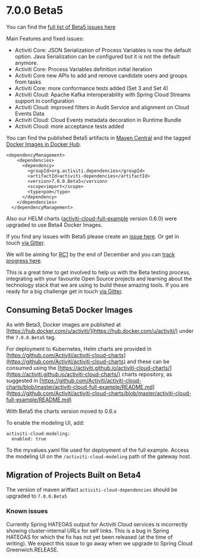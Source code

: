 # 7.0.0 Beta5

You can find the [full list of Beta5 issues here](https://github.com/Activiti/Activiti/milestone/17?closed=1)

Main Features and fixed issues:

* Activiti Core: JSON Serialization of Process Variables is now the default option. Java Serialization can be configured but it is not the default anymore.
* Activiti Core: Process Variables definition initial iteration
* Activiti Core new APIs to add and remove candidate users and groups from tasks
* Activiti Core: more conformance tests added \(Set 3 and Set 4\)
* Activiti Cloud: Apache Kafka interoperability with Spring Cloud Streams support in configuration
* Activiti Cloud: improved filters in Audit Service and alignment on Cloud Events Data
* Activiti Cloud: Cloud Events metadata decoration in Runtime Bundle
* Activiti Cloud: more acceptance tests added

You can find the published Beta5 artifacts in [Maven Central](https://search.maven.org/artifact/org.activiti.cloud.dependencies/activiti-cloud-dependencies/7.0.0.Beta5/pom) and the tagged [Docker Images in Docker Hub](https://hub.docker.com/u/activiti/).

```text
<dependencyManagement>
    <dependencies>
      <dependency>
        <groupId>org.activiti.dependencies</groupId>
        <artifactId>activiti-dependencies</artifactId>
        <version>7.0.0.Beta5</version>
        <scope>import</scope>
        <type>pom</type>
      </dependency>
    </dependencies>
  </dependencyManagement>
```

Also our HELM charts \([activiti-cloud-full-example](https://github.com/Activiti/activiti-cloud-charts/tree/master/activiti-cloud-full-example) version 0.6.0\) were upgraded to use Beta4 Docker Images.

If you find any issues with Beta5 please create an [issue here](https://github.com/activiti/activiti/issues). Or get in touch [via Gitter](https://gitter.im/Activiti/Activiti7?utm_source=share-link&utm_medium=link&utm_campaign=share-link).

We will be aiming for [RC1](https://github.com/activiti/activiti/issues?q=is%3Aopen+is%3Aissue+milestone%3ARC1) by the end of December and you can [track progress here](https://github.com/activiti/activiti/issues?q=is%3Aopen+is%3Aissue+milestone%3ARC1).

This is a great time to get involved to help us with the Beta testing process, integrating with your favourite Open Source projects and learning about the technology stack that we are using to build these amazing tools. If you are ready for a big challenge get in touch [via Gitter](https://gitter.im/Activiti/Activiti7?utm_source=share-link&utm_medium=link&utm_campaign=share-link).

## Consuming Beta5 Docker Images

As with Beta3, Docker images are published at [https://hub.docker.com/u/activiti/](https://hub.docker.com/u/activiti/) under the `7.0.0.Beta5` tag.

For deployment to Kubernetes, Helm charts are provided in [https://github.com/Activiti/activiti-cloud-charts](https://github.com/Activiti/activiti-cloud-charts) and these can be consumed using the [https://activiti.github.io/activiti-cloud-charts/](https://activiti.github.io/activiti-cloud-charts/) charts repository, as suggested in [https://github.com/Activiti/activiti-cloud-charts/blob/master/activiti-cloud-full-example/README.md](https://github.com/Activiti/activiti-cloud-charts/blob/master/activiti-cloud-full-example/README.md)

With Beta5 the charts version moved to 0.6.x

To enable the modeling UI, add:

```text
activiti-cloud-modeling:
  enabled: true
```

To the myvalues.yaml file used for deployment of the full example. Access the modeling UI on the `/activiti-cloud-modeling` path of the gateway host.

## Migration of Projects Built on Beta4

The version of maven aritfact `activiti-cloud-dependencies` should be upgraded to `7.0.0.Beta5`

### Known issues

Currently Spring HATEOAS output for Activiti Cloud services is incorrectly showing cluster-internal URLs for self links. This is a bug in Spring HATEOAS for which the fix has not yet been released \(at the time of writing\). We expect this issue to go away when we upgrade to Spring Cloud Greenwich.RELEASE.

